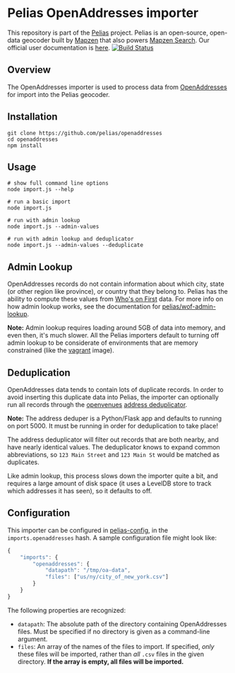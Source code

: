 # Pelias OpenAddresses importer

This repository is part of the [Pelias](https://github.com/pelias/pelias)
project. Pelias is an open-source, open-data geocoder built by
[Mapzen](https://www.mapzen.com/) that also powers [Mapzen Search](https://mapzen.com/projects/search). Our
official user documentation is [here](https://mapzen.com/documentation/search/).
[![Build Status](https://travis-ci.org/pelias/openaddresses.svg?branch=master)](https://travis-ci.org/pelias/openaddresses)

## Overview

The OpenAddresses importer is used to process data from
[OpenAddresses](http://openaddresses.io/) for import into the Pelias geocoder.

## Installation
```
git clone https://github.com/pelias/openaddresses
cd openaddresses
npm install
```

## Usage
```
# show full command line options
node import.js --help

# run a basic import
node import.js

# run with admin lookup
node import.js --admin-values

# run with admin lookup and deduplicator
node import.js --admin-values --deduplicate
```

## Admin Lookup
OpenAddresses records do not contain information about which city, state (or
other region like province), or country that they belong to. Pelias has the
ability to compute these values from [Who's on First](http://whosonfirst.mapzen.com/) data.
For more info on how admin lookup works, see the documentation for
[pelias/wof-admin-lookup](https://github.com/pelias/wof-admin-lookup).

**Note:** Admin lookup requires loading around 5GB of data into memory, and even
then, it's much slower. All the Pelias importers default to turning off admin
lookup to be considerate of environments that are memory constrained (like the
[vagrant](https://github.com/pelias/vagrant) image).

## Deduplication

OpenAddresses data tends to contain lots of duplicate records. In order to avoid
inserting this duplicate data into Pelias, the importer can optionally run all
records through the [openvenues](https://github.com/openvenues) [address
deduplicator](https://github.com/openvenues/address_deduper).

**Note:** The address deduper is a Python/Flask app and defaults to running on port 5000. It must be running in order for deduplication to take place!

The address deduplicator will filter out records that are both nearby, and have
nearly identical values. The deduplicator knows to expand common abbreviations,
so `123 Main Street` and `123 Main St` would be matched as duplicates.

Like admin lookup, this process slows down the importer quite a bit, and
requires a large amount of disk space (it uses a LevelDB store to track which
addresses it has seen), so it defaults to off.



## Configuration
This importer can be configured in [pelias-config](https://github.com/pelias/config), in the `imports.openaddresses`
hash. A sample configuration file might look like:

```javascript
{
	"imports": {
		"openaddresses": {
			"datapath": "/tmp/oa-data",
			"files": ["us/ny/city_of_new_york.csv"]
		}
	}
}
```

The following properties are recognized:

  * `datapath`: The absolute path of the directory containing OpenAddresses files. Must be specified if no directory is
    given as a command-line argument.
  * `files`: An array of the names of the files to import. If specified, *only* these files will be imported, rather
    than *all* `.csv` files in the given directory. **If the array is empty, all files will be imported.**
